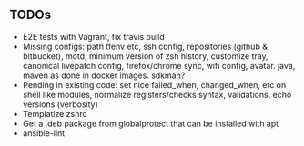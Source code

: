 ## TODOs
- E2E tests with Vagrant, fix travis build
- Missing configs: path tfenv etc, ssh config, repositories (github & bitbucket), motd, minimum version of zsh history, customize tray, canonical livepatch config, firefox/chrome sync, wifi config, avatar. java, maven as done in docker images. sdkman?
- Pending in existing code: set nice failed_when, changed_when, etc on shell like modules, normalize registers/checks syntax, validations, echo versions (verbosity)
- Templatize zshrc
- Get a .deb package from globalprotect that can be installed with apt
- ansible-lint
